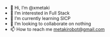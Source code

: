 - 👋 Hi, I’m @xmetaki
- 👀 I’m interested in Full Stack
- 🌱 I’m currently learning SICP
- 💞️ I’m looking to collaborate on nothing
- 📫 How to reach me metakirobot@gmail.com

<!---
xmetaki/xmetaki is a ✨ special ✨ repository because its `README.md` (this file) appears on your GitHub profile.
You can click the Preview link to take a look at your changes.
--->

